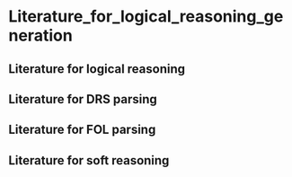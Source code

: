 # Literature_for_logical_reasoning_generation

## Literature for logical reasoning

## Literature for DRS parsing 

## Literature for FOL parsing



## Literature for soft reasoning

